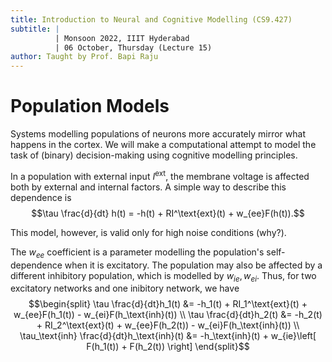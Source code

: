 ```yaml
---
title: Introduction to Neural and Cognitive Modelling (CS9.427)
subtitle: |
          | Monsoon 2022, IIIT Hyderabad
          | 06 October, Thursday (Lecture 15)
author: Taught by Prof. Bapi Raju
---
```


# Population Models
Systems modelling populations of neurons more accurately mirror what happens in the cortex. We will make a computational attempt to model the task of (binary) decision-making using cognitive modelling principles.

In a population with external input $I^\text{ext}$, the membrane voltage is affected both by external and internal factors. A simple way to describe this dependence is
$$\tau \frac{d}{dt} h(t) = -h(t) + RI^\text{ext}(t) + w_{ee}F(h(t)).$$

This model, however, is valid only for high noise conditions (why?).

The $w_{ee}$ coefficient is a parameter modelling the population's self-dependence when it is excitatory. The population may also be affected by a different inhibitory population, which is modelled by $w_{ie}, w_{ei}$. Thus, for two excitatory networks and one inibitory network, we have
$$\begin{split}
\tau \frac{d}{dt}h_1(t) &= -h_1(t) + RI_1^\text{ext}(t) + w_{ee}F(h_1(t)) - w_{ei}F(h_\text{inh}(t)) \\
\tau \frac{d}{dt}h_2(t) &= -h_2(t) + RI_2^\text{ext}(t) + w_{ee}F(h_2(t)) - w_{ei}F(h_\text{inh}(t)) \\
\tau_\text{inh} \frac{d}{dt}h_\text{inh}(t) &= -h_\text{inh}(t) + w_{ie}\left[ F(h_1(t)) + F(h_2(t)) \right]
\end{split}$$
